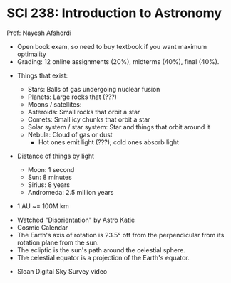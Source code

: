 # SCI 238: Introduction to Astronomy

Prof: Nayesh Afshordi

- Open book exam, so need to buy textbook if you want maximum optimality
- Grading: 12 online assignments (20%), midterms (40%), final (40%).

<!-- 2019-01-08 -->

- Things that exist:
  - Stars: Balls of gas undergoing nuclear fusion
  - Planets: Large rocks that (???)
  - Moons / satellites: 
  - Asteroids: Small rocks that orbit a star
  - Comets: Small icy chunks that orbit a star
  - Solar system / star system: Star and things that orbit around it
  - Nebula: Cloud of gas or dust
    - Hot ones emit light (???); cold ones absorb light

- Distance of things by light
  - Moon: 1 second
  - Sun: 8 minutes
  - Sirius: 8 years
  - Andromeda: 2.5 million years

- 1 AU ~= 100M km

<!-- 2019-01-10 -->

- Watched "Disorientation" by Astro Katie
- Cosmic Calendar
- The Earth's axis of rotation is 23.5° off from the perpendicular from its
  rotation plane from the sun.
- The ecliptic is the sun's path around the celestial sphere.
- The celestial equator is a projection of the Earth's equator.

<!-- 2019-01-15 -->

- Sloan Digital Sky Survey video
